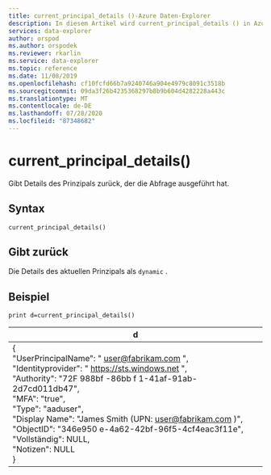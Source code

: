 ```yaml
---
title: current_principal_details ()-Azure Daten-Explorer
description: In diesem Artikel wird current_principal_details () in Azure Daten-Explorer beschrieben.
services: data-explorer
author: orspod
ms.author: orspodek
ms.reviewer: rkarlin
ms.service: data-explorer
ms.topic: reference
ms.date: 11/08/2019
ms.openlocfilehash: cf10fcfd66b7a9240746a904e4979c8091c3518b
ms.sourcegitcommit: 09da3f26b4235368297b8b9b604d4282228a443c
ms.translationtype: MT
ms.contentlocale: de-DE
ms.lasthandoff: 07/28/2020
ms.locfileid: "87348682"
---
```

# <a name="current_principal_details"></a>current_principal_details()

Gibt Details des Prinzipals zurück, der die Abfrage ausgeführt hat.

## <a name="syntax"></a>Syntax

`current_principal_details()`

## <a name="returns"></a>Gibt zurück

Die Details des aktuellen Prinzipals als `dynamic` .

## <a name="example"></a>Beispiel

<!-- csl: https://help.kusto.windows.net/Samples -->
```kusto
print d=current_principal_details()
```

|d|
|---|
|{<br>  "UserPrincipalName": " user@fabrikam.com ",<br>  "Identityprovider": " https://sts.windows.net ",<br>  "Authority": "72F 988bf -86bb f 1-41af-91ab-2d7cd011db47",<br>  "MFA": "true",<br>  "Type": "aaduser",<br>  "Display Name": "James Smith (UPN: user@fabrikam.com )",<br>  "ObjectID": "346e950 e-4a62-42bf-96f5-4cf4eac3f11e",<br>  "Vollständig": NULL,<br>  "Notizen": NULL<br>}|
